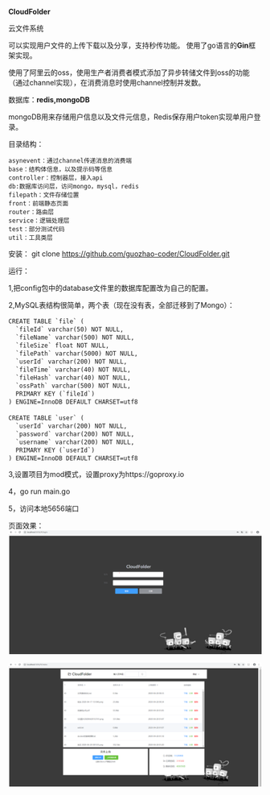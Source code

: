 **CloudFolder**

云文件系统

可以实现用户文件的上传下载以及分享，支持秒传功能。
使用了go语言的**Gin**框架实现。


使用了阿里云的oss，使用生产者消费者模式添加了异步转储文件到oss的功能（通过channel实现），在消费消息时使用channel控制并发数。


数据库：**redis,mongoDB**

mongoDB用来存储用户信息以及文件元信息，Redis保存用户token实现单用户登录。

目录结构：
~~~~
asynevent：通过channel传递消息的消费端
base：结构体信息，以及提示码等信息
controller：控制器层，接入api
db:数据库访问层，访问mongo，mysql，redis
filepath：文件存储位置
front：前端静态页面
router：路由层
service：逻辑处理层
test：部分测试代码
util：工具类层
~~~~
安装：
git clone https://github.com/guozhao-coder/CloudFolder.git


运行：

1,把config包中的database文件里的数据库配置改为自己的配置。

2,MySQL表结构很简单，两个表（现在没有表，全部迁移到了Mongo）：

~~~~
CREATE TABLE `file` (
  `fileId` varchar(50) NOT NULL,
  `fileName` varchar(500) NOT NULL,
  `fileSize` float NOT NULL,
  `filePath` varchar(5000) NOT NULL,
  `userId` varchar(200) NOT NULL,
  `fileTime` varchar(40) NOT NULL,
  `fileHash` varchar(40) NOT NULL,
  `ossPath` varchar(500) NOT NULL,
  PRIMARY KEY (`fileId`)
) ENGINE=InnoDB DEFAULT CHARSET=utf8

CREATE TABLE `user` (
  `userId` varchar(200) NOT NULL,
  `password` varchar(200) NOT NULL,
  `username` varchar(200) NOT NULL,
  PRIMARY KEY (`userId`)
) ENGINE=InnoDB DEFAULT CHARSET=utf8

~~~~

3,设置项目为mod模式，设置proxy为https://goproxy.io

4，go run main.go

5，访问本地5656端口


页面效果：
![image](https://github.com/guozhao-coder/CloudFolder/blob/master/project-images/login.png)



![image](https://github.com/guozhao-coder/CloudFolder/blob/master/project-images/index.png)



